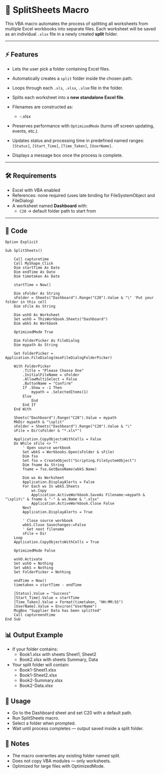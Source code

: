 # 📑 SplitSheets Macro

This VBA macro automates the process of splitting all worksheets from multiple Excel workbooks into separate files. Each worksheet will be saved as an individual `.xlsx` file in a newly created **split** folder.

---

## ⚡ Features
- Lets the user pick a folder containing Excel files.  
- Automatically creates a `split` folder inside the chosen path.  
- Loops through each `.xls`, `.xlsx`, `.xlsm` file in the folder.  
- Splits each worksheet into a **new standalone Excel file**.  
- Filenames are constructed as:
  - <OriginalWorkbookName>-<WorksheetName>.xlsx
 

- Preserves performance with `OptimizedMode` (turns off screen updating, events, etc.).  
- Updates status and processing time in predefined named ranges: `[Status]`, `[Start_Time]`, `[Time_Taken]`, `[UserName]`.  
- Displays a message box once the process is complete.  

---

## 🛠 Requirements
- Excel with VBA enabled  
- References: none required (uses late binding for FileSystemObject and FileDialog)  
- A worksheet named **Dashboard** with:  
  - `C20` → default folder path to start from  

---

## 📜 Code
```vba
Option Explicit

Sub SplitSheets()

    Call capturetime
    Call MyShape_Click
    Dim startTime As Date
    Dim endTime As Date
    Dim timetaken As Date

    startTime = Now()

    Dim sFolder As String
    sFolder = Sheets("Dashboard").Range("C20").Value & "\" 'Put your folder in this cell
    Dim sFile As String

    Dim wshO As Worksheet
    Set wshO = ThisWorkbook.Sheets("Dashboard")
    Dim wbkS As Workbook

    OptimizedMode True
    
    Dim FolderPicker As FileDialog
    Dim mypath As String

    Set FolderPicker = Application.FileDialog(msoFileDialogFolderPicker)
    
    With FolderPicker
        .Title = "Please Choose One"
        .InitialFileName = sFolder
        .AllowMultiSelect = False
        .ButtonName = "Confirm"
        If .Show = -1 Then
            mypath = .SelectedItems(1)
        Else
            End
        End If
    End With

    Sheets("Dashboard").Range("C20").Value = mypath
    MkDir mypath & "\split"
    sFolder = Sheets("Dashboard").Range("C20").Value & "\"
    sFile = Dir(sFolder & "*.xls*")

    Application.CopyObjectsWithCells = False
    Do While sFile <> ""
        ' Open source workbook
        Set wbkS = Workbooks.Open(sFolder & sFile)
        Dim fso
        Set fso = CreateObject("Scripting.FileSystemObject")
        Dim fname As String
        fname = fso.GetBaseName(wbkS.Name)
        
        Dim ws As Worksheet
        Application.DisplayAlerts = False
        For Each ws In wbkS.Sheets
            ws.Copy
            Application.ActiveWorkbook.SaveAs Filename:=mypath & "\split\" & fname & "-" & ws.Name & ".xlsx"
            Application.ActiveWorkbook.Close False
        Next
        Application.DisplayAlerts = True

        ' Close source workbook
        wbkS.Close Savechanges:=False
        ' Get next filename
        sFile = Dir
    Loop
    Application.CopyObjectsWithCells = True

    OptimizedMode False
    
    wshO.Activate
    Set wshO = Nothing
    Set wbkS = Nothing
    Set FolderPicker = Nothing

    endTime = Now()
    timetaken = startTime - endTime

    [Status].Value = "Success"
    [Start_Time].Value = startTime
    [Time_Taken].Value = Format(timetaken, "HH:MM:SS")
    [UserName].Value = Environ("UserName")
    MsgBox "Supplier Data has been splitted"
    Call captureendtime
End Sub
```

## 📊 Output Example
- If your folder contains:
  - Book1.xlsx with sheets Sheet1, Sheet2
  - Book2.xlsx with sheets Summary, Data
- Your split folder will contain:
  - Book1-Sheet1.xlsx
  - Book1-Sheet2.xlsx
  - Book2-Summary.xlsx
  - Book2-Data.xlsx

## 🚀 Usage
- Go to the Dashboard sheet and set C20 with a default path.
- Run SplitSheets macro.
- Select a folder when prompted.
- Wait until process completes — output saved inside a split folder.

## 📝 Notes
- The macro overwrites any existing folder named split.
- Does not copy VBA modules — only worksheets.
- Optimized for large files with OptimizedMode.
